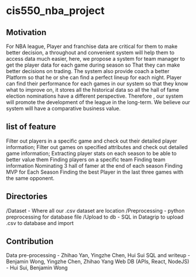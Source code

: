 # cis550_nba_project


## Motivation
For NBA league, Player and franchise data are critical for them to make better decision, 
a throughout and convenient system will help them to access data much easier, here, we 
propose a system for team manager to get the player data for each game during season so 
That they can make better decisions on trading. The system also provide coach a better 
Platform so that he or she can find a perfect lineup for each night. Player can find their 
performance for each games in our system so that they know what to improve on, it stores 
all the historical data so all the hall of fame election nominations have a different perspective. 
Therefore , our system will promote the development of the league in the long-term. We 
believe our system will have a comparative business value.


## list of feature 
Filter out players in a specific game and check out their detailed player information; 
Filter out games on specified attributes and check out detailed game information; 
Extracting player stats on each season to be able to better value them
Finding players on a specific team
Finding team information
Nominating 3 hall of famer at the end of each season 
Finding MVP for Each Season 
Finding the best Player in the last three games with the same opponent.



## Directories
/Dataset - Where all our .csv dataset are location
/Preprocessing - python preprocessing for database file
/Upload to db - SQL in Datagrip to upload .csv to database and import



## Contribution
Data pre-processing - Zhihao Yan, Yingzhe Chen, Hui Sui
SQL and writeup - Benjamin Wong, Yingzhe Chen, Zhihao Yang
Web DB (APIs, React, NodeJS) - Hui Sui, Benjamin Wong

